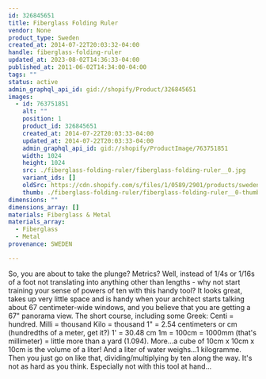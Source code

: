 ```yaml
---
id: 326845651
title: Fiberglass Folding Ruler
vendor: None
product_type: Sweden
created_at: 2014-07-22T20:03:32-04:00
handle: fiberglass-folding-ruler
updated_at: 2023-08-02T14:36:33-04:00
published_at: 2011-06-02T14:34:00-04:00
tags: ""
status: active
admin_graphql_api_id: gid://shopify/Product/326845651
images:
  - id: 763751851
    alt: ""
    position: 1
    product_id: 326845651
    created_at: 2014-07-22T20:03:33-04:00
    updated_at: 2014-07-22T20:03:33-04:00
    admin_graphql_api_id: gid://shopify/ProductImage/763751851
    width: 1024
    height: 1024
    src: ./fiberglass-folding-ruler/fiberglass-folding-ruler__0.jpg
    variant_ids: []
    oldSrc: https://cdn.shopify.com/s/files/1/0589/2901/products/sweden21.jpeg?v=1406073813
    thumb: ./fiberglass-folding-ruler/fiberglass-folding-ruler__0-thumb.jpg
dimensions: ""
dimensions_array: []
materials: Fiberglass & Metal
materials_array:
  - Fiberglass
  - Metal
provenance: SWEDEN

---
```


So, you are about to take the plunge? Metrics? Well, instead of 1/4s or 1/16s of a foot not translating into anything other than lengths - why not start training your sense of powers of ten with this handy tool? It looks great, takes up very little space and is handy when your architect starts talking about 67 centimeter-wide windows, and you believe that you are getting a 67" panorama view. The short course, including some Greek: Centi = hundred. Milli = thousand Kilo = thousand 1" = 2.54 centimeters or cm (hundredths of a meter, get it?) 1' = 30.48 cm 1m = 100cm = 1000mm (that's millimeter) = little more than a yard (1.094). More...a cube of 10cm x 10cm x 10cm is the volume of a liter! And a liter of water weighs...1 kilogramme. Then you just go on like that, dividing/multiplying by ten along the way. It's not as hard as you think. Especially not with this tool at hand...